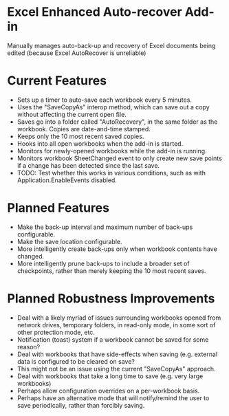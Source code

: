 # Excel Enhanced Auto-recover Add-in
Manually manages auto-back-up and recovery of Excel documents being edited (because Excel AutoRecover is unreliable)

# Current Features
- Sets up a timer to auto-save each workbook every 5 minutes.
 - Uses the "SaveCopyAs" interop method, which can save out a copy without affecting the current open file.
- Saves go into a folder called "AutoRecovery", in the same folder as the workbook. Copies are date-and-time stamped.
- Keeps only the 10 most recent saved copies.
- Hooks into all open workbooks when the add-in is started.
- Monitors for newly-opened workbooks while the add-in is running.
- Monitors workbook SheetChanged event to only create new save points if a change has been detected since the last save.
 - TODO: Test whether this works in various conditions, such as with Application.EnableEvents disabled.


# Planned Features
- Make the back-up interval and maximum number of back-ups configurable.
- Make the save location configurable.
- More intelligently create back-ups only when workbook contents have changed.
- More intelligently prune back-ups to include a broader set of checkpoints, rather than merely keeping the 10 most recent saves.

# Planned Robustness Improvements
- Deal with a likely myriad of issues surrounding workbooks opened from network drives, temporary folders, in read-only mode, in some sort of other protection mode, etc.
- Notification (toast) system if a workbook cannot be saved for some reason?
- Deal with workbooks that have side-effects when saving (e.g. external data is configured to be cleared on save?
 - This might not be an issue using the current "SaveCopyAs" approach.
- Deal with workbooks that take a long time to save (e.g. very large workbooks)
 - Perhaps allow configuration overrides on a per-workbook basis.
 - Perhaps have an alternative mode that will notify/remind the user to save periodically, rather than forcibly saving.